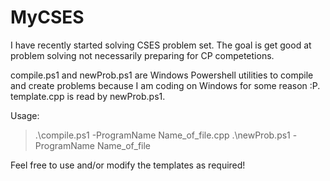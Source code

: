 # MyCSES
I have recently started solving CSES problem set. The goal is get good at problem solving not necessarily preparing for CP competetions.  

compile.ps1 and newProb.ps1 are Windows Powershell utilities to compile and create problems because I am coding on Windows for some reason :P.
template.cpp is read by newProb.ps1.

Usage:

 > .\compile.ps1 -ProgramName Name_of_file.cpp
 > .\newProb.ps1 -ProgramName Name_of_file

Feel free to use and/or modify the templates as required!
